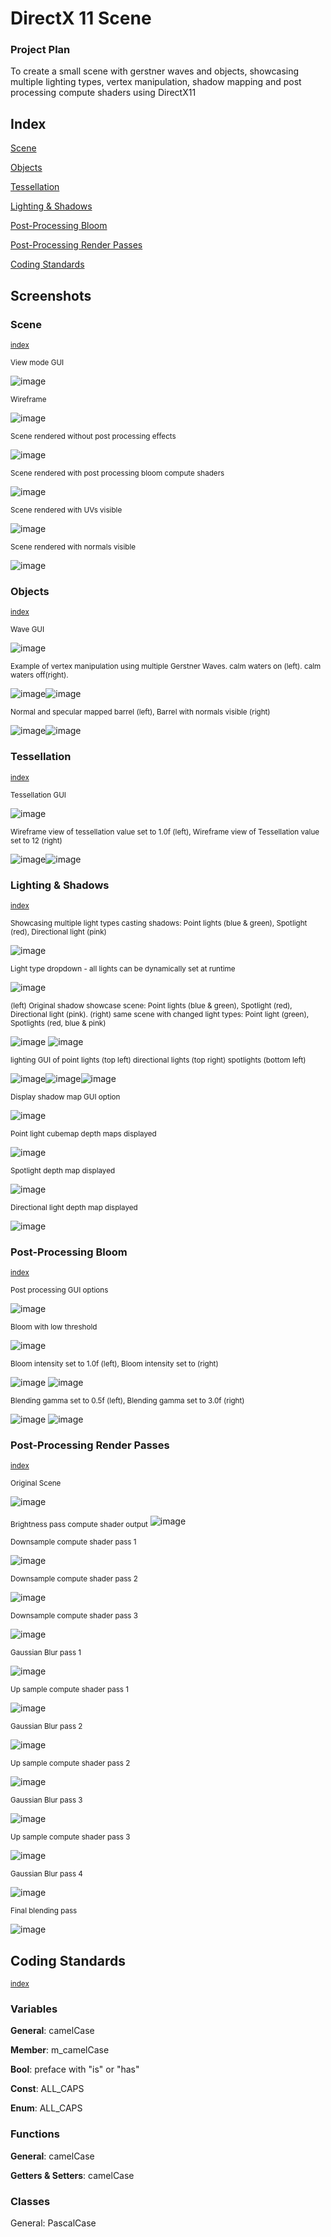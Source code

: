 # DirectX 11 Scene
### Project Plan
To create a small scene with gerstner waves and objects, showcasing multiple lighting types, vertex manipulation, shadow mapping and post processing compute shaders using DirectX11

## Index
[Scene](#scene)

[Objects](#objects)

[Tessellation](#tessellation)

[Lighting & Shadows](#lighting--shadows)

[Post-Processing Bloom](#post-processing-bloom)

[Post-Processing Render Passes](#post-processing-render-passes)

[Coding Standards](#coding-standards)

## Screenshots
### Scene
<sub>[index](#index)</sub>
  
<sub> View mode GUI </sub>

![image](https://user-images.githubusercontent.com/49440612/212222918-f904ff2b-0c9b-48c4-bcdc-188559e813e4.png)

<sub> Wireframe </sub>

![image](https://user-images.githubusercontent.com/49440612/212222421-d0a2e8d6-2f69-47e1-9a99-75202b6f9f6a.png)

<sub> Scene rendered without post processing effects </sub>

![image](https://user-images.githubusercontent.com/49440612/212222487-9f88be78-e4aa-4cc5-988e-bb2fcff5926d.png)

<sub> Scene rendered with post processing bloom compute shaders</sub>

![image](https://user-images.githubusercontent.com/49440612/212222575-137d327a-4e04-4421-b1a4-43808a78b531.png)

<sub> Scene rendered with UVs visible </sub>

![image](https://user-images.githubusercontent.com/49440612/212222636-8bbadcbc-b985-403e-a91e-704782af97a6.png)

<sub> Scene rendered with normals visible</sub>

![image](https://user-images.githubusercontent.com/49440612/212222667-23f47a12-744e-4c94-8a6f-f22a7ba4c776.png)

### Objects
  
<sub>[index](#index)</sub>
  
<sub> Wave GUI </sub>

![image](https://user-images.githubusercontent.com/49440612/212223315-9bc2fb3d-8def-4918-bdb7-8d6ba0b76923.png)

<sub> Example of vertex manipulation using multiple Gerstner Waves. calm waters on (left). calm waters off(right). </sub>

![image](https://user-images.githubusercontent.com/49440612/212223104-3e79469f-b741-44f3-9d1a-cfde7514a068.png)![image](https://user-images.githubusercontent.com/49440612/212223119-71bb57ae-8dce-4819-b666-d9728f3a874a.png)


<sub> Normal and specular mapped barrel (left), Barrel with normals visible (right) </sub>

![image](https://user-images.githubusercontent.com/49440612/212223457-3d42f5e7-fa56-45d0-b372-18d92cea0e90.png)![image](https://user-images.githubusercontent.com/49440612/212223482-eafddf6f-4f23-4445-b783-631518b52ed6.png)

### Tessellation
  
<sub>[index](#index)</sub>
  
<sub> Tessellation GUI </sub>

![image](https://user-images.githubusercontent.com/49440612/212223361-f8f89304-8a45-4485-82a2-0cfe3ed6a9ff.png)

<sub> Wireframe view of tessellation value set to 1.0f (left), Wireframe view of Tessellation value set to 12 (right) </sub>

![image](https://user-images.githubusercontent.com/49440612/212223541-1f14b739-7f41-4db5-9854-37a9679e125c.png)![image](https://user-images.githubusercontent.com/49440612/212223549-810ac9ab-4bfb-4970-95f7-6015cfea37d5.png)


### Lighting & Shadows

<sub>[index](#index)</sub>
    
    
<sub>Showcasing multiple light types casting shadows: Point lights (blue & green), Spotlight (red), Directional light (pink)</sub>

![image](https://user-images.githubusercontent.com/49440612/212220864-5a9fee35-139a-415f-b5db-d6aee9603a7c.png)

<sub> Light type dropdown - all lights can be dynamically set at runtime</sub>

![image](https://user-images.githubusercontent.com/49440612/212221728-e7c4f590-fc8c-48e4-9404-3b504c88e0ac.png)


<sub> (left) Original shadow showcase scene: Point lights (blue & green), Spotlight (red), Directional light (pink). 
(right) same scene with changed light types: Point light (green), Spotlights (red, blue & pink)
</sub>

![image](https://user-images.githubusercontent.com/49440612/212221486-3b78b8b8-c862-4d68-8cd2-58d755bc9456.png) ![image](https://user-images.githubusercontent.com/49440612/212221498-a7c05ea6-af28-430a-b7bd-b54e10658909.png)

<sub> lighting GUI of point lights (top left) directional lights (top right) spotlights (bottom left)

![image](https://user-images.githubusercontent.com/49440612/212221992-aa461f0e-b365-46cc-8ff7-37269cdac01c.png)![image](https://user-images.githubusercontent.com/49440612/212222314-fea606c1-5baa-44c4-b2cc-97c50f7775ac.png)![image](https://user-images.githubusercontent.com/49440612/212222053-92d99152-5917-4d68-871c-6eff6cedee17.png)

<sub> Display shadow map GUI option </sub>

![image](https://user-images.githubusercontent.com/49440612/212223703-1f3346bc-3fa6-42b6-836b-ad7a09543252.png)

<sub> Point light cubemap depth maps displayed </sub>

![image](https://user-images.githubusercontent.com/49440612/212223765-792552a6-fe25-40e5-be6e-7fbe1eb8b015.png)

<sub> Spotlight depth map displayed </sub>

![image](https://user-images.githubusercontent.com/49440612/212223827-648cfd2f-c74d-4d43-9a99-a418ad65af95.png)

<sub> Directional light depth map displayed </sub>

![image](https://user-images.githubusercontent.com/49440612/212223892-7999b200-63a6-4484-a760-754393168aec.png)

### Post-Processing Bloom
  
  <sub>[index](#index)</sub>

<sub> Post processing GUI options </sub>

![image](https://user-images.githubusercontent.com/49440612/212224021-53f31880-f5e5-4928-8ff0-5e01880b0b20.png)

<sub>Bloom with low threshold</sub>

![image](https://user-images.githubusercontent.com/49440612/212221071-5cdea998-2ab7-4e41-8d1e-09ffb0d3fbda.png)

<sub>Bloom intensity set to 1.0f (left), Bloom intensity set to (right)</sub>

![image](https://user-images.githubusercontent.com/49440612/212221122-508adb52-61d3-4082-a1a9-94835b5d0b4e.png) ![image](https://user-images.githubusercontent.com/49440612/212221136-afde20a4-e2d1-4580-8367-f7f05a46a037.png)

<sub>Blending gamma set to 0.5f (left), Blending gamma set to 3.0f (right)</sub>

![image](https://user-images.githubusercontent.com/49440612/212221325-7f5208ea-013d-4da7-8a3a-16ecabaf59cc.png) ![image](https://user-images.githubusercontent.com/49440612/212221334-d52c753c-49c1-4222-9ede-7d6947f6d0a0.png)

### Post-Processing Render Passes
  
 <sub>[index](#index)</sub>
  

<sub> Original Scene </sub>

![image](https://user-images.githubusercontent.com/49440612/212224199-5bbb4ee6-4bab-4beb-bb5f-d10130990d72.png)

<sub> Brightness pass compute shader output</sub>
![image](https://user-images.githubusercontent.com/49440612/212224462-e96fb49c-bb37-4cd0-9b20-3345d7ad93eb.png)

<sub> Downsample compute shader pass 1 </sub>

![image](https://user-images.githubusercontent.com/49440612/212224639-c2e4c0b1-17e0-45cd-834c-dae85594fa53.png)

<sub> Downsample compute shader pass 2 </sub>

![image](https://user-images.githubusercontent.com/49440612/212224595-28439aa6-9802-4562-8d32-e31ac9ddc333.png)

<sub> Downsample compute shader pass 3 </sub>

![image](https://user-images.githubusercontent.com/49440612/212224615-0f5764d3-acfc-4d78-bdbc-5c085322a7a9.png)

<sub> Gaussian Blur pass 1 </sub>

![image](https://user-images.githubusercontent.com/49440612/212224711-fd0e7891-20cd-45b2-979b-12ff64d9a2a7.png)

<sub> Up sample compute shader pass 1 </sub>

![image](https://user-images.githubusercontent.com/49440612/212224732-2910553b-199c-4162-8b75-f522bbf50464.png)

<sub> Gaussian Blur pass 2 </sub>

![image](https://user-images.githubusercontent.com/49440612/212224751-59ae9181-20e5-4f37-96ad-313f6eb6252c.png)

<sub> Up sample compute shader pass 2 </sub>

![image](https://user-images.githubusercontent.com/49440612/212224768-fef1bc45-1b05-4ee0-966e-44a678dbdeaf.png)

<sub> Gaussian Blur pass 3 </sub>

![image](https://user-images.githubusercontent.com/49440612/212224783-48646d0b-3ea2-47dd-a434-d3ccb23dc8a0.png)

<sub> Up sample compute shader pass 3 </sub>

![image](https://user-images.githubusercontent.com/49440612/212224794-fcab89bf-6162-4e90-badc-195ae489f58c.png)

<sub> Gaussian Blur pass 4 </sub>

![image](https://user-images.githubusercontent.com/49440612/212224813-d1df02fe-9842-4288-b045-57a14354b968.png)

<sub> Final blending pass </sub>

![image](https://user-images.githubusercontent.com/49440612/212224828-6ce779ce-d8cc-4974-b03d-d73a1d26b566.png)






## Coding Standards
  
<sub>[index](#index)</sub>
  
### Variables

**General**: camelCase

**Member**: m_camelCase

**Bool**: preface with "is" or "has"

**Const**: ALL_CAPS

**Enum**: ALL_CAPS


### Functions

**General**: camelCase

**Getters & Setters**: camelCase

### Classes

General: PascalCase
